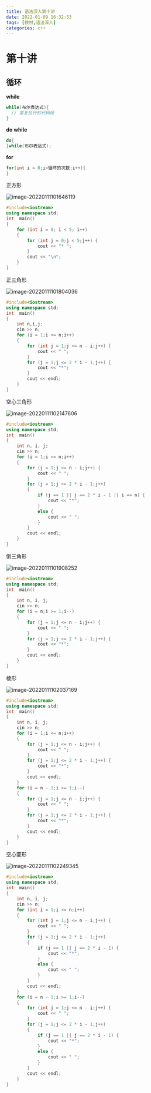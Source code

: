 ```yaml
---
title: 语法深入第十讲
date: 2022-01-09 16:32:53
tags: [教材,语法深入] 
categories: c++
---
```


# 第十讲

## 循环

**while**

```c++
while(布尔表达式){
  // 重复执行的代码段
}
```

**do while**

```c++
do{
}while(布尔表达式);
```

**for**

```c++
for(int i = 0;i<循环的次数;i++){
}
```

正方形

![image-20220111101646119](https://gitee.com/gaoxianglong/picgo/raw/master/img/image-20220111101646119.png)

```c++
#include<iostream>
using namespace std;
int  main()
{
	for (int i = 0; i < 5; i++)
	{
		for (int j = 0;j < 5;j++) {
			cout << "* ";
		}
		cout << "\n";
	}
}
```

正三角形

![image-20220111101804036](https://gitee.com/gaoxianglong/picgo/raw/master/img/image-20220111101804036.png)

```c++
#include<iostream>
using namespace std;
int  main()
{
	int n,i,j;
	cin >> n;
	for (i = 1;i <= n;i++)
	{
		for (int j = 1;j <= n - i;j++) {
			cout << " ";
		}
		for (j = 1;j <= 2 * i - 1;j++) {
			cout << "*";
		}
		cout << endl;
	}
}
```

空心三角形

![image-20220111102147606](https://gitee.com/gaoxianglong/picgo/raw/master/img/image-20220111102147606.png)

```c++
#include<iostream>
using namespace std;
int  main()
{
	int n, i, j;
	cin >> n;
	for (i = 1;i <= n;i++)
	{
		for (j = 1;j <= n - i;j++) {
			cout << " ";
		}
		for (j = 1;j <= 2 * i - 1;j++)
		{
			if (j == 1 || j == 2 * i - 1 || i == n) {
				cout << "*";
			}
			else {
				cout << " ";
			}
		}
		cout << endl;
	}
}
```

倒三角形

![image-20220111101908252](https://gitee.com/gaoxianglong/picgo/raw/master/img/image-20220111101908252.png)

```c++
#include<iostream>
using namespace std;
int  main()
{
	int n, i, j;
	cin >> n;
	for (i = n;i >= 1;i--)
	{
		for (j = 1;j <= n - i;j++) {
			cout << " ";
		}
		for (j = 1;j <= 2 * i - 1;j++) {
			cout << "*";
		}
		cout << endl;
	}
}
```

棱形

![image-20220111102037169](https://gitee.com/gaoxianglong/picgo/raw/master/img/image-20220111102037169.png)

```c++
#include<iostream>
using namespace std;
int  main()
{
	int n, i, j;
	cin >> n;
	for (i = 1;i <= n;i++)
	{
		for (j = 1;j <= n - i;j++) {
			cout << " ";
		}
		for (j = 1;j <= 2 * i - 1;j++) {
			cout << "*";
		}
		cout << endl;
	}
	for (i = n - 1;i >= 1;i--)
	{
		for (j = 1;j <= n - i;j++) {
			cout << " ";
		}
		for (j = 1;j <= 2 * i - 1;j++) {
			cout << "*";
		}
		cout << endl;
	}
}
```

空心菱形

![image-20220111102249345](https://gitee.com/gaoxianglong/picgo/raw/master/img/image-20220111102249345.png)

```c++
#include<iostream>
using namespace std;
int  main()
{
	int n, i, j;
	cin >> n;
	for (int i = 1;i <= n;i++)
	{
		for (int j = 1;j <= n - i;j++) {
			cout << " ";
		}
		for (j = 1;j <= 2 * i - 1;j++)
		{
			if (j == 1 || j == 2 * i - 1) {
				cout << "*";
			}
			else {
				cout << " ";
			}
		}
		cout << endl;
	}
	for (i = n - 1;i >= 1;i--)
	{
		for (int j = 1;j <= n - i;j++) {
			cout << " ";
		}
		for (j = 1;j <= 2 * i - 1;j++)
		{
			if (j == 1 || j == 2 * i - 1) {
				cout << "*";
			}
			else {
				cout << " ";
			}
		}
		cout << endl;
	}
}
```

